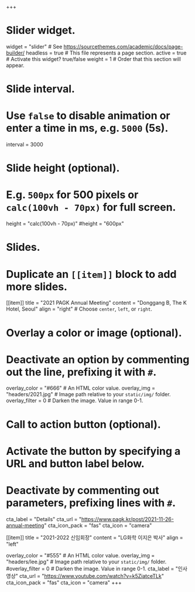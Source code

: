 +++
# Slider widget.
widget = "slider"  # See https://sourcethemes.com/academic/docs/page-builder/
headless = true  # This file represents a page section.
active = true # Activate this widget? true/false
weight = 1  # Order that this section will appear.

# Slide interval.
# Use `false` to disable animation or enter a time in ms, e.g. `5000` (5s).
interval = 3000

# Slide height (optional).
# E.g. `500px` for 500 pixels or `calc(100vh - 70px)` for full screen.
height = "calc(100vh - 70px)"
#height = "600px"

# Slides.
# Duplicate an `[[item]]` block to add more slides.
[[item]]
  title = "2021 PAGK Annual Meeting"
  content = "Donggang B, The K Hotel, Seoul"
  align = "right"  # Choose `center`, `left`, or `right`.

  # Overlay a color or image (optional).
  #   Deactivate an option by commenting out the line, prefixing it with `#`.
  overlay_color = "#666"  # An HTML color value.
  overlay_img = "headers/2021.jpg"  # Image path relative to your `static/img/` folder.
  overlay_filter = 0  # Darken the image. Value in range 0-1.

  # Call to action button (optional).
  #   Activate the button by specifying a URL and button label below.
  #   Deactivate by commenting out parameters, prefixing lines with `#`.
  cta_label = "Details"
  cta_url = "https://www.pagk.kr/post/2021-11-26-annual-meeting"
  cta_icon_pack = "fas"
  cta_icon = "camera"

[[item]]
  title = "2021-2022 신임회장"
  content = "LG화학 이지은 박사"
  align = "left"

  overlay_color = "#555"  # An HTML color value.
  overlay_img = "headers/lee.jpg"  # Image path relative to your `static/img/` folder.
  #overlay_filter = 0  # Darken the image. Value in range 0-1.
  cta_label = "인사 영상"
  cta_url = "https://www.youtube.com/watch?v=k5ZiatceTLk"
  cta_icon_pack = "fas"
  cta_icon = "camera"
+++
